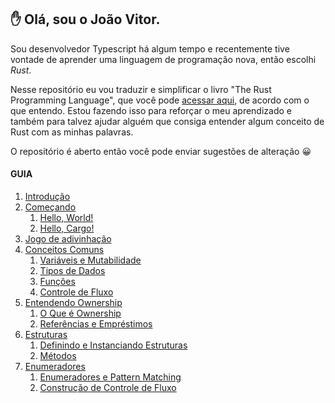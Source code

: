 ## ✋ Olá, sou o João Vitor.

Sou desenvolvedor Typescript há algum tempo e recentemente tive vontade de aprender uma linguagem de programação nova, então escolhi _Rust_.

Nesse repositório eu vou traduzir e simplificar o livro "The Rust Programming Language", que você pode [acessar aqui](https://doc.rust-lang.org/book), de acordo com o que entendo. Estou fazendo isso para reforçar o meu aprendizado e também para talvez ajudar alguém que consiga entender algum conceito de Rust com as minhas palavras.

O repositório é aberto então você pode enviar sugestões de alteração 😀

#### GUIA

1. [Introdução](https://github.com/jotavetech/the-rust-book/blob/main/01%20-%20Introdu%C3%A7%C3%A3o.md)
2. [Começando](https://github.com/jotavetech/the-rust-book/tree/main/02%20-%20Come%C3%A7ando)
	1.  [Hello, World!](https://github.com/jotavetech/the-rust-book/blob/main/02%20-%20Come%C3%A7ando/01%20-%20Hello%2C%20World!.md)
	2. [Hello, Cargo!](https://github.com/jotavetech/the-rust-book/blob/main/02%20-%20Come%C3%A7ando/02%20-%20Hello%2C%20Cargo!.md)
3. [Jogo de adivinhação](https://github.com/jotavetech/the-rust-book/blob/main/03%20-%20Jogo%20de%20adivinha%C3%A7%C3%A3o/01%20-%20Jogo.md)
4. [Conceitos Comuns](https://github.com/jotavetech/the-rust-book/tree/main/04%20-%20Conceitos%20comuns)
	1. [Variáveis e Mutabilidade](https://github.com/jotavetech/the-rust-book/blob/main/04%20-%20Conceitos%20comuns/01%20-%20Vari%C3%A1veis%20e%20Mutabilidade.md)
	2. [Tipos de Dados](https://github.com/jotavetech/the-rust-book/blob/main/04%20-%20Conceitos%20comuns/02%20-%20Data%20Types.md)
	3. [Funções](https://github.com/jotavetech/the-rust-book/blob/main/04%20-%20Conceitos%20comuns/03%20-%20Fun%C3%A7%C3%B5es.md)
	4. [Controle de Fluxo](https://github.com/jotavetech/the-rust-book/blob/main/04%20-%20Conceitos%20comuns/04%20-%20Controle%20de%20Fluxo.md)
5. [Entendendo Ownership](https://github.com/jotavetech/the-rust-book/tree/main/05%20-%20Entendendo%20Ownership)
	1. [O Que é Ownership](https://github.com/jotavetech/the-rust-book/blob/main/05%20-%20Entendendo%20Ownership/01%20-%20O%20Que%20%C3%A9%20Ownership.md)
	2. [Referências e Empréstimos](https://github.com/jotavetech/the-rust-book/blob/main/05%20-%20Entendendo%20Ownership/02%20-%20Refer%C3%AAncias%20e%20Empr%C3%A9stimos.md)
6. [Estruturas](https://github.com/jotavetech/the-rust-book/tree/main/06%20-%20Structs)
	1. [Definindo e Instanciando Estruturas](https://github.com/jotavetech/the-rust-book/blob/main/06%20-%20Structs/01%20-%20Definindo%20e%20Instanciando%20Estruturas.md)
	2. [Métodos](https://github.com/jotavetech/the-rust-book/blob/main/06%20-%20Structs/02%20-%20M%C3%A9todos%20Syntax.md)
7. [Enumeradores](https://github.com/jotavetech/the-rust-book/tree/main/07%20-%20Enumeradores)
	1. [Enumeradores e Pattern Matching](https://github.com/jotavetech/the-rust-book/blob/main/07%20-%20Enumeradores/01%20-%20Enumeradores%20e%20Pattern%20Matching.md)
	2. [Construção de Controle de Fluxo](https://github.com/jotavetech/the-rust-book/blob/main/07%20-%20Enumeradores/02%20-%20Constru%C3%A7%C3%A3o%20de%20Controle%20de%20Fluxo.md)
